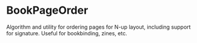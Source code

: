 # BookPageOrder
Algorithm and utility for ordering pages for N-up layout, including support for signature. Useful for bookbinding, zines, etc.

